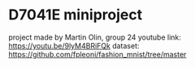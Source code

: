 # D7041E miniproject

project made by Martin Olin, group 24
youtube link: https://youtu.be/9lyM4BRiFQk
dataset: https://github.com/fpleoni/fashion_mnist/tree/master
